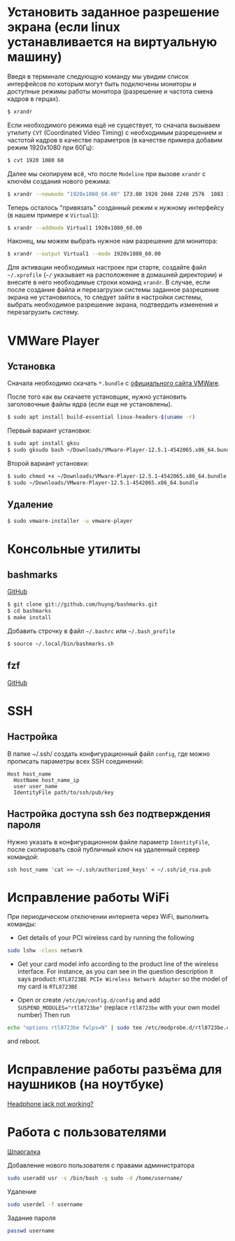 # Установить заданное разрешение экрана (если linux устанавливается на виртуальную машину)

Введя в терминале следующую команду мы увидим список интерфейсов по которым могут быть подключены мониторы и доступные режимы работы монитора (разрешение и частота смена кадров в герцах).
```bash
$ xrandr
```
Если необходимого режима ещё не существует, то сначала вызываем утилиту `CVT` (Coordinated Video Timing) с необходимым разрешением и частотой кадров в качестве параметров (в качестве примера добавим режим 1920x1080 при 60Гц):
```bash
$ cvt 1920 1080 60
```
Далее мы скопируем всё, что после `Modeline` при вызове `xrandr` с ключём создания нового режима:
```bash
$ xrandr --newmode "1920x1080_60.00" 173.00 1920 2048 2248 2576  1083 1088 1120 -hsync +vsync
```
Теперь осталось "привязать" созданный режим к нужному интерфейсу (в нашем примере к `Virtual1`):
```bash
$ xrandr --addmode Virtual1 1920x1080_60.00
```
Наконец, мы можем выбрать нужное нам разрешение для монитора:
```bash
$ xrandr --output Virtual1 --mode 1920x1080_60.00
```
Для активации необходимых настроек при старте, создайте файл `~/.xprofile` (`~/` указывает на расположение в домашней директории) и внесите в него необходимые строки команд `xrandr`.
В случае, если после создание файла и перезагрузки системы заданное разрешение экрана не установилось, то следует зайти в настройки системы, выбрать необходимое разрешение экрана, подтвердить изменения и перезагрузить систему.

# VMWare Player

## Установка

Сначала необходимо скачать `*.bundle` с [официального сайта VMWare](www.yandex.ru).

После того как вы скачаете установщик, нужно установить заголовочные файлы ядра (если еще не установлены).

```bash
$ sudo apt install build-essential linux-headers-$(uname -r)
```

Первый вариант установки:

```bash
$ sudo apt install gksu
$ sudo gksudo bash ~/Downloads/VMware-Player-12.5.1-4542065.x86_64.bundle
```

Второй вариант установки:

```bash
$ sudo chmod +x ~/Downloads/VMware-Player-12.5.1-4542065.x86_64.bundle
$ sudo ~/Downloads/VMware-Player-12.5.1-4542065.x86_64.bundle
```

## Удаление

```bash
$ sudo vmware-installer -u vmware-player
```

# Консольные утилиты

## bashmarks
[GitHub](https://github.com/huyng/bashmarks)

```bash
$ git clone git://github.com/huyng/bashmarks.git
$ cd bashmarks
$ make install
```
Добавить строчку в файл `~/.bashrc` или `~/.bash_profile`
```bash
$ source ~/.local/bin/bashmarks.sh
```

## fzf
[GitHub](https://github.com/junegunn/fzf#usage)

# SSH
## Настройка
В папке ~/.ssh/ создать конфигурационный файл `config`, где можно прописать параметры всех SSH соединений:
```
Host host_name
  HostName host_name_ip
  user user_name
  IdentityFile path/to/ssh/pub/key
```
## Настройка доступа ssh без подтверждения пароля
Нужно указать в конфигурационном файле параметр `IdentityFile`, после скопировать свой публичный ключ на удаленный сервер командой:
```
ssh host_name 'cat >> ~/.ssh/authorized_keys' < ~/.ssh/id_rsa.pub
```

# Исправление работы WiFi
При периодическом отключении интернета через WiFi, выполнить команды:
- Get details of your PCI wireless card by running the following
```bash
sudo lshw -class network
```
- Get your card model info according to the product line of the wireless interface. For instance, as you can see in the question description it says product: `RTL8723BE PCIe Wireless Network Adapter` so the model of my card is `RTL8723BE`

- Open or create `/etc/pm/config.d/config` and add `SUSPEND_MODULES="rtl8723be"` (replace `rtl8723be` with your own model number) Then run
```bash
echo "options rtl8723be fwlps=N" | sudo tee /etc/modprobe.d/rtl8723be.conf
```
and reboot.

# Исправление работы разъёма для наушников (на ноутбуке)
[Headphone jack not working?](https://askubuntu.com/a/831453/1109255)

# Работа с пользователями
[Шпаргалка](https://www.dmosk.ru/miniinstruktions.php?mini=linux-users)

Добавление нового пользователя с правами администратора
```bash
sudo useradd usr -s /bin/bash -g sudo -d /home/username/
```

Удаление
```bash
sudo userdel -f username
```

Задание пароля
```bash
passwd username
```
